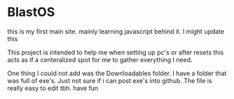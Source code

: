 # BlastOS
this is my first main site. mainly learning javascript behind it. I might update this

This project is intended to help me when setting up pc's or after resets this acts as if a centeralized spot for me to gather everything I need. 

One thing I could not add was the Downloadables folder. I have a folder that was full of exe's. Just not sure if i can post exe's into github. 
The file is really easy to edit tbh. have fun
